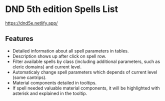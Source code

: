 # DND 5th edition Spells List

https://dnd5e.netlify.app/

## Features

* Detailed information about all spell parameters in tables.
* Description shows up after click on spell row.
* Filter available spells by class (including additional parameters, such as cleric domains) and current level.
* Automaticaly change spell parameters which depends of current level (some cantrips).
* Material components detailed in tooltips.
* If spell needed valuable material components, it will be highlighted with asterisk and explained in the tooltip.
